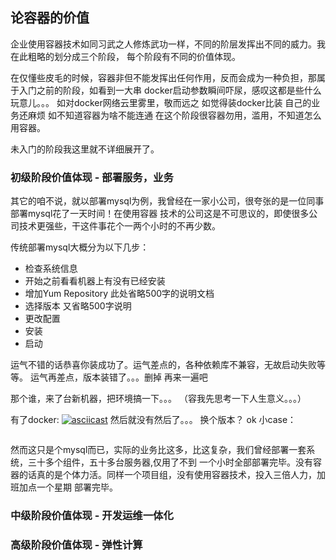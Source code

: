 ## 论容器的价值
   企业使用容器技术如同习武之人修炼武功一样，不同的阶层发挥出不同的威力。我在此粗略的划分成三个阶段，
每个阶段有不同的价值体现。

   在仅懂些皮毛的时候，容器非但不能发挥出任何作用，反而会成为一种负担，那属于入门之前的阶段，如看到一大串
docker启动参数瞬间吓尿，感叹这都是些什么玩意儿。。。 如对docker网络云里雾里，敬而远之  如觉得装docker比装
自己的业务还麻烦  如不知道容器为啥不能连通  在这个阶段很容器勿用，滥用，不知道怎么用容器。

   未入门的阶段我这里就不详细展开了。

### 初级阶段价值体现 - 部署服务，业务
   其它的咱不说，就以部署mysql为例，我曾经在一家小公司，很夸张的是一位同事部署mysql花了一天时间！在使用容器
技术的公司这是不可思议的，即使很多公司技术更强些，干这件事花个一两个小时的不再少数。

   传统部署mysql大概分为以下几步：
* 检查系统信息
* 开始之前看看机器上有没有已经安装
* 增加Yum Repository  此处省略500字的说明文档
* 选择版本 又省略500字说明
* 更改配置
* 安装
* 启动

运气不错的话恭喜你装成功了。运气差点的，各种依赖库不兼容，无故启动失败等等。 运气再差点，版本装错了。。。删掉
再来一遍吧

那个谁，来了台新机器，把环境搞一下。。。 （容我先思考一下人生意义。。。）

有了docker:
[![asciicast](https://asciinema.org/a/24hs8tx9gjn7htavyfkdlerf7.png)](https://asciinema.org/a/24hs8tx9gjn7htavyfkdlerf7)
然后就没有然后了。。。
换个版本？  ok 小case：
```
```

   然而这只是个mysql而已，实际的业务比这多，比这复杂，我们曾经部署一套系统，三十多个组件，五十多台服务器,仅用了不到
一个小时全部部署完毕。没有容器的话真的是个体力活。同样一个项目组，没有使用容器技术，投入三倍人力，加班加点一个星期
部署完毕。

### 中级阶段价值体现 - 开发运维一体化

### 高级阶段价值体现 - 弹性计算

